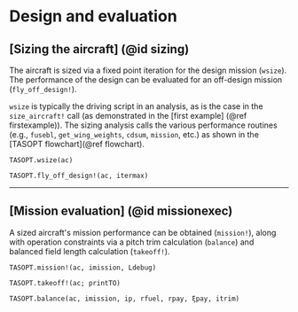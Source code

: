 # Design and evaluation

## [Sizing the aircraft] (@id sizing)

The aircraft is sized via a fixed point iteration for the design mission (`wsize`). The performance of the design can be evaluated for an off-design mission (`fly_off_design!`).

`wsize` is typically the driving script in an analysis, as is the case in the `size_aircraft!` call (as demonstrated in the [first example] (@ref firstexample)). The sizing analysis calls the various performance routines (e.g., `fusebl`, `get_wing_weights`, `cdsum`, `mission`, etc.) as shown in the [TASOPT flowchart](@ref flowchart).

```@docs
TASOPT.wsize(ac)

TASOPT.fly_off_design!(ac, itermax)
```
---

## [Mission evaluation] (@id missionexec)
A sized aircraft's mission performance can be obtained (`mission!`), along with operation constraints via a pitch trim calculation (`balance`) and balanced field length calculation (`takeoff!`).

```@docs
TASOPT.mission!(ac, imission, Ldebug)

TASOPT.takeoff!(ac; printTO)

TASOPT.balance(ac, imission, ip, rfuel, rpay, ξpay, itrim)

```

